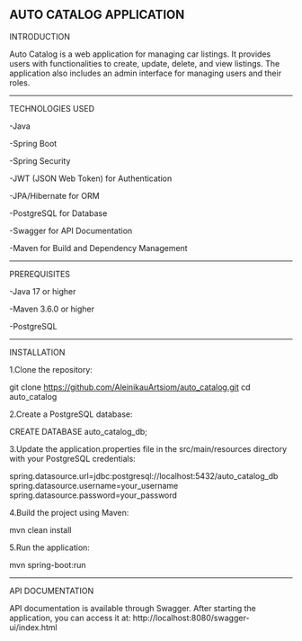 AUTO CATALOG APPLICATION
-------------------
INTRODUCTION

Auto Catalog is a web application for managing car listings. It provides users with functionalities to create, update, delete, and view listings. The application also includes an admin interface for managing users and their roles.

-------------------
TECHNOLOGIES USED

-Java

-Spring Boot

-Spring Security

-JWT (JSON Web Token) for Authentication

-JPA/Hibernate for ORM

-PostgreSQL for Database

-Swagger for API Documentation

-Maven for Build and Dependency Management

-------------------

PREREQUISITES

-Java 17 or higher

-Maven 3.6.0 or higher

-PostgreSQL

-------------------

INSTALLATION

1.Clone the repository:

git clone https://github.com/AleinikauArtsiom/auto_catalog.git
cd auto_catalog

2.Create a PostgreSQL database:

CREATE DATABASE auto_catalog_db;

3.Update the application.properties file in the src/main/resources directory with your PostgreSQL credentials:

spring.datasource.url=jdbc:postgresql://localhost:5432/auto_catalog_db
spring.datasource.username=your_username
spring.datasource.password=your_password

4.Build the project using Maven:

mvn clean install

5.Run the application:

mvn spring-boot:run

-------------------
API DOCUMENTATION

API documentation is available through Swagger. After starting the application, you can access it at:
http://localhost:8080/swagger-ui/index.html




  









